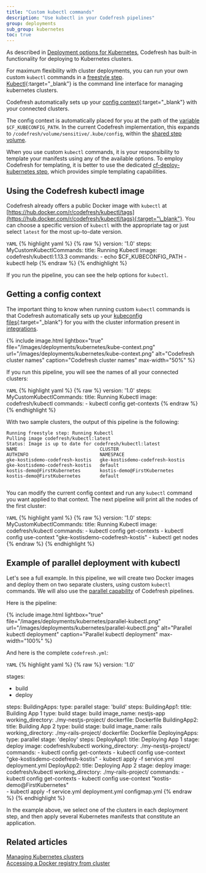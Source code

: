 ```yaml
---
title: "Custom kubectl commands"
description: "Use kubectl in your Codefresh pipelines"
group: deployments
sub_group: kubernetes
toc: true
---
```


As described in [Deployment options for Kubernetes]({{site.baseurl}}/docs/deployments/kubernetes/deployment-options-to-kubernetes/), Codefresh has built-in functionality for deploying to Kubernetes clusters.

For maximum flexibility with cluster deployments, you can run your own custom `kubectl` commands in a [freestyle step]({{site.baseurl}}/docs/pipelines/steps/freestyle/).  
[Kubectl](https://kubernetes.io/docs/reference/kubectl/overview/){:target="\_blank"} is the command line interface for managing kubernetes clusters.

Codefresh automatically sets up your [config context](https://kubernetes.io/docs/tasks/access-application-cluster/configure-access-multiple-clusters/){:target="\_blank"} with your connected clusters.

The config context is automatically placed for you at the path of the [variable]({{site.baseurl}}/docs/pipelines/variables/) `$CF_KUBECONFIG_PATH`.
In the current Codefresh implementation, this expands to `/codefresh/volume/sensitive/.kube/config`, within the [shared step volume]({{site.baseurl}}/docs/pipelines/introduction-to-codefresh-pipelines/#sharing-the-workspace-between-build-steps).

When you use custom `kubectl` commands, it is your responsibility to template your manifests using any of the available options. To employ Codefresh for templating, it is better to use the dedicated [cf-deploy-kubernetes step]({{site.baseurl}}/docs/ci-cd-guides/kubernetes-templating/), which provides simple templating capabilities.

## Using the Codefresh kubectl image

Codefresh already offers a public Docker image with `kubectl` at [https://hub.docker.com/r/codefresh/kubectl/tags](https://hub.docker.com/r/codefresh/kubectl/tags){:target="\_blank"}. You can choose a specific version of `kubectl` with the appropriate tag or just select `latest` for the most up-to-date version.

`YAML`
{% highlight yaml %}
{% raw %}
version: '1.0'
steps:
  MyCustomKubectlCommands:
    title: Running Kubectl
    image: codefresh/kubectl:1.13.3
    commands: 
      - echo $CF_KUBECONFIG_PATH
      - kubectl help
{% endraw %}
{% endhighlight %}

If you run the pipeline, you can see the help options for `kubectl`.

## Getting a config context

The important thing to know when running custom `kubectl` commands is that Codefresh automatically sets up
your [kubeconfig files](https://kubernetes.io/docs/concepts/configuration/organize-cluster-access-kubeconfig/){:target="\_blank"} for you with the cluster information present in [integrations]({{site.baseurl}}/docs/integrations/kubernetes/#connect-a-kubernetes-cluster).

{% include image.html 
lightbox="true" 
file="/images/deployments/kubernetes/kube-context.png" 
url="/images/deployments/kubernetes/kube-context.png"
alt="Codefresh cluster names"
caption="Codefresh cluster names"
max-width="50%"
%}

If you run this pipeline, you will see the names of all your connected clusters:

`YAML`
{% highlight yaml %}
{% raw %}
version: '1.0'
steps:
  MyCustomKubectlCommands:
    title: Running Kubectl
    image: codefresh/kubectl
    commands: 
      - kubectl config get-contexts
{% endraw %}
{% endhighlight %}

With two sample clusters, the output of this pipeline is the following:

```
Running freestyle step: Running Kubectl
Pulling image codefresh/kubectl:latest
Status: Image is up to date for codefresh/kubectl:latest
NAME                              CLUSTER                           AUTHINFO                          NAMESPACE
gke-kostisdemo-codefresh-kostis   gke-kostisdemo-codefresh-kostis   gke-kostisdemo-codefresh-kostis   default
kostis-demo@FirstKubernetes       kostis-demo@FirstKubernetes       kostis-demo@FirstKubernetes       default
   
```          

You can modify the current config context and run any `kubectl` command you want applied to that context. The next pipeline will print all the nodes of the first cluster:

`YAML`
{% highlight yaml %}
{% raw %}
version: '1.0'
steps:
  MyCustomKubectlCommands:
    title: Running Kubectl
    image: codefresh/kubectl
    commands: 
      - kubectl config get-contexts
      - kubectl config use-context "gke-kostisdemo-codefresh-kostis"
      - kubectl get nodes
{% endraw %}
{% endhighlight %}

## Example of parallel deployment with kubectl

Let's see a full example. In this pipeline, we will create two Docker images and deploy them on two separate clusters, using custom `kubectl` commands. We will also use the [parallel capability]({{site.baseurl}}/docs/pipelines/advanced-workflows/) of Codefresh pipelines.

Here is the pipeline:

{% include image.html 
lightbox="true" 
file="/images/deployments/kubernetes/parallel-kubectl.png" 
url="/images/deployments/kubernetes/parallel-kubectl.png"
alt="Parallel kubectl deployment"
caption="Parallel kubectl deployment"
max-width="100%"
%}

And here is the complete `codefresh.yml`:

`YAML`
{% highlight yaml %}
{% raw %}
version: '1.0'

stages:
- build
- deploy

steps:
  BuildingApps:
    type: parallel
    stage: 'build'
    steps:
      BuildingApp1:
        title: Building App 1
        type: build
        stage: build
        image_name: nestjs-app
        working_directory: ./my-nestjs-project/
        dockerfile: Dockerfile
      BuildingApp2:
        title: Building App 2
        type: build
        stage: build
        image_name: rails
        working_directory: ./my-rails-project/
        dockerfile: Dockerfile
  DeployingApps:
    type: parallel
    stage: 'deploy'
    steps:
      DeployApp1:
        title: Deploying App 1
        stage: deploy
        image: codefresh/kubectl
        working_directory: ./my-nestjs-project/
        commands: 
          - kubectl config get-contexts
          - kubectl config use-context "gke-kostisdemo-codefresh-kostis"
          - kubectl apply -f service.yml deployment.yml
      DeployApp2:
        title: Deploying App 2
        stage: deploy
        image: codefresh/kubectl
        working_directory: ./my-rails-project/
        commands: 
          - kubectl config get-contexts
          - kubectl config use-context "kostis-demo@FirstKubernetes"  
          - kubectl apply -f service.yml deployment.yml configmap.yml
{% endraw %}
{% endhighlight %}

In the example above, we select one of the clusters in each deployment step, and then apply several Kubernetes manifests that constitute an application.

## Related articles
[Managing Kubernetes clusters]({{site.baseurl}}/docs/deployments/kubernetes/manage-kubernetes/)  
[Accessing a Docker registry from cluster]({{site.baseurl}}/docs/ci-cd-guides/access-docker-registry-from-kubernetes/)    










 